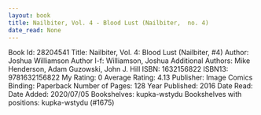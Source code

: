```yaml
---
layout: book
title: Nailbiter, Vol. 4 - Blood Lust (Nailbiter,  no. 4)
date_read: None
---
```


Book Id: 28204541
Title: Nailbiter, Vol. 4: Blood Lust (Nailbiter, #4)
Author: Joshua Williamson
Author l-f: Williamson, Joshua
Additional Authors: Mike Henderson, Adam Guzowski, John J. Hill
ISBN: 1632156822
ISBN13: 9781632156822
My Rating: 0
Average Rating: 4.13
Publisher: Image Comics
Binding: Paperback
Number of Pages: 128
Year Published: 2016
Date Read: 
Date Added: 2020/07/05
Bookshelves: kupka-wstydu
Bookshelves with positions: kupka-wstydu (#1675)

